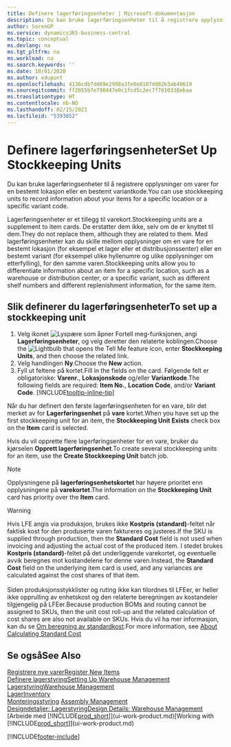 ```yaml
---
title: Definere lagerføringsenheter | Microsoft-dokumentasjon
description: Du kan bruke lagerføringsenheter til å registrere opplysninger om varer for en bestemt lokasjon eller en bestemt variantkode.
author: SorenGP
ms.service: dynamics365-business-central
ms.topic: conceptual
ms.devlang: na
ms.tgt_pltfrm: na
ms.workload: na
ms.search.keywords: ''
ms.date: 10/01/2020
ms.author: edupont
ms.openlocfilehash: 4136cdb7dd89e2998a3fe0e8107dd82b3ab40619
ms.sourcegitcommit: ff2b55b7e790447e0c1fcd5c2ec7f7610338ebaa
ms.translationtype: HT
ms.contentlocale: nb-NO
ms.lasthandoff: 02/15/2021
ms.locfileid: "5393052"
---
```

# <a name="set-up-stockkeeping-units"></a><span data-ttu-id="e0c08-103">Definere lagerføringsenheter</span><span class="sxs-lookup"><span data-stu-id="e0c08-103">Set Up Stockkeeping Units</span></span>
<span data-ttu-id="e0c08-104">Du kan bruke lagerføringsenheter til å registrere opplysninger om varer for en bestemt lokasjon eller en bestemt variantkode.</span><span class="sxs-lookup"><span data-stu-id="e0c08-104">You can use stockkeeping units to record information about your items for a specific location or a specific variant code.</span></span>  

 <span data-ttu-id="e0c08-105">Lagerføringsenheter er et tillegg til varekort.</span><span class="sxs-lookup"><span data-stu-id="e0c08-105">Stockkeeping units are a supplement to item cards.</span></span> <span data-ttu-id="e0c08-106">De erstatter dem ikke, selv om de er knyttet til dem.</span><span class="sxs-lookup"><span data-stu-id="e0c08-106">They do not replace them, although they are related to them.</span></span> <span data-ttu-id="e0c08-107">Med lagerføringsenheter kan du skille mellom opplysninger om en vare for en bestemt lokasjon (for eksempel et lager eller et distribusjonssenter) eller en bestemt variant (for eksempel ulike hyllenumre og ulike opplysninger om etterfylling), for den samme varen.</span><span class="sxs-lookup"><span data-stu-id="e0c08-107">Stockkeeping units allow you to differentiate information about an item for a specific location, such as a warehouse or distribution center, or a specific variant, such as different shelf numbers and different replenishment information, for the same item.</span></span>  

## <a name="to-set-up-a-stockkeeping-unit"></a><span data-ttu-id="e0c08-108">Slik definerer du lagerføringsenheter</span><span class="sxs-lookup"><span data-stu-id="e0c08-108">To set up a stockkeeping unit</span></span>  

1.  <span data-ttu-id="e0c08-109">Velg ikonet ![Lyspære som åpner Fortell meg-funksjonen](media/ui-search/search_small.png "Fortell hva du vil gjøre"), angi **Lagerføringsenheter**, og velg deretter den relaterte koblingen.</span><span class="sxs-lookup"><span data-stu-id="e0c08-109">Choose the ![Lightbulb that opens the Tell Me feature](media/ui-search/search_small.png "Tell me what you want to do") icon, enter **Stockkeeping Units**, and then choose the related link.</span></span>  
2.  <span data-ttu-id="e0c08-110">Velg handlingen **Ny**.</span><span class="sxs-lookup"><span data-stu-id="e0c08-110">Choose the **New** action.</span></span>  
3.  <span data-ttu-id="e0c08-111">Fyll ut feltene på kortet.</span><span class="sxs-lookup"><span data-stu-id="e0c08-111">Fill in the fields on the card.</span></span> <span data-ttu-id="e0c08-112">Følgende felt er obligatoriske: **Varenr.**, **Lokasjonskode** og/eller **Variantkode**.</span><span class="sxs-lookup"><span data-stu-id="e0c08-112">The following fields are required: **Item No.**, **Location Code**, and/or **Variant Code**.</span></span> [!INCLUDE[tooltip-inline-tip](includes/tooltip-inline-tip_md.md)]  

<span data-ttu-id="e0c08-113">Når du har definert den første lagerføringsenheten for en vare, blir det merket av for **Lagerføringsenhet** på **vare** kortet.</span><span class="sxs-lookup"><span data-stu-id="e0c08-113">When you have set up the first stockkeeping unit for an item, the **Stockkeeping Unit Exists** check box on the **Item** card is selected.</span></span>  

<span data-ttu-id="e0c08-114">Hvis du vil opprette flere lagerføringsenheter for en vare, bruker du kjørselen **Opprett lagerføringsenhet**.</span><span class="sxs-lookup"><span data-stu-id="e0c08-114">To create several stockkeeping units for an item, use the **Create Stockkeeping Unit** batch job.</span></span>  

> [!NOTE]  
>  <span data-ttu-id="e0c08-115">Opplysningene på **lagerføringsenhetskortet** har høyere prioritet enn opplysningene på **varekortet**.</span><span class="sxs-lookup"><span data-stu-id="e0c08-115">The information on the **Stockkeeping Unit** card has priority over the **Item** card.</span></span>

> [!Warning]
> <span data-ttu-id="e0c08-116">Hvis LFE angis via produksjon, brukes ikke **Kostpris (standard)**-feltet når faktisk kost for den produserte varen faktureres og justeres.</span><span class="sxs-lookup"><span data-stu-id="e0c08-116">If the SKU is supplied through production, then the **Standard Cost** field is not used when invoicing and adjusting the actual cost of the produced item.</span></span> <span data-ttu-id="e0c08-117">I stedet brukes **Kostpris (standard)**-feltet på det underliggende varekortet, og eventuelle avvik beregnes mot kostandelene for denne varen.</span><span class="sxs-lookup"><span data-stu-id="e0c08-117">Instead, the **Standard Cost** field on the underlying item card is used, and any variances are calculated against the cost shares of that item.</span></span><br /><br />
> <span data-ttu-id="e0c08-118">Siden produksjonsstykklister og ruting ikke kan tilordnes til LFEer, er heller ikke opprulling av enhetskost og den relaterte beregningen av kostandeler tilgjengelig på LFEer.</span><span class="sxs-lookup"><span data-stu-id="e0c08-118">Because production BOMs and routing cannot be assigned to SKUs, then the unit cost roll-up and the related calculation of cost shares are also not available on SKUs.</span></span> <span data-ttu-id="e0c08-119">Hvis du vil ha mer informasjon, kan du se [Om beregning av standardkost](finance-about-calculating-standard-cost.md).</span><span class="sxs-lookup"><span data-stu-id="e0c08-119">For more information, see [About Calculating Standard Cost](finance-about-calculating-standard-cost.md)</span></span>

## <a name="see-also"></a><span data-ttu-id="e0c08-120">Se også</span><span class="sxs-lookup"><span data-stu-id="e0c08-120">See Also</span></span>  
[<span data-ttu-id="e0c08-121">Registrere nye varer</span><span class="sxs-lookup"><span data-stu-id="e0c08-121">Register New Items</span></span>](inventory-how-register-new-items.md)  
[<span data-ttu-id="e0c08-122">Definere lagerstyring</span><span class="sxs-lookup"><span data-stu-id="e0c08-122">Setting Up Warehouse Management</span></span>](warehouse-setup-warehouse.md)  
[<span data-ttu-id="e0c08-123">Lagerstyring</span><span class="sxs-lookup"><span data-stu-id="e0c08-123">Warehouse Management</span></span>](warehouse-manage-warehouse.md)  
[<span data-ttu-id="e0c08-124">Lager</span><span class="sxs-lookup"><span data-stu-id="e0c08-124">Inventory</span></span>](inventory-manage-inventory.md)  
<span data-ttu-id="e0c08-125">[Monteringsstyring](assembly-assemble-items.md)  </span><span class="sxs-lookup"><span data-stu-id="e0c08-125">[Assembly Management](assembly-assemble-items.md)  </span></span>  
[<span data-ttu-id="e0c08-126">Designdetaljer: Lagerstyring</span><span class="sxs-lookup"><span data-stu-id="e0c08-126">Design Details: Warehouse Management</span></span>](design-details-warehouse-management.md)  
<span data-ttu-id="e0c08-127">[Arbeide med [!INCLUDE[prod_short](includes/prod_short.md)]](ui-work-product.md)</span><span class="sxs-lookup"><span data-stu-id="e0c08-127">[Working with [!INCLUDE[prod_short](includes/prod_short.md)]](ui-work-product.md)</span></span>  


[!INCLUDE[footer-include](includes/footer-banner.md)]